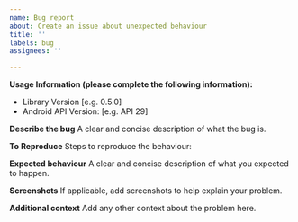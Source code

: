 ```yaml
---
name: Bug report
about: Create an issue about unexpected behaviour
title: ''
labels: bug
assignees: ''

---
```


**Usage Information (please complete the following information):**
 - Library Version [e.g. 0.5.0]
 - Android API Version: [e.g. API 29]

**Describe the bug**
A clear and concise description of what the bug is.

**To Reproduce**
Steps to reproduce the behaviour:

**Expected behaviour**
A clear and concise description of what you expected to happen.

**Screenshots**
If applicable, add screenshots to help explain your problem.

**Additional context**
Add any other context about the problem here.
